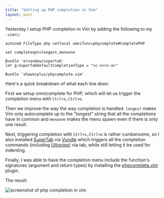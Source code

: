 ```yaml
---
title: "Setting up PHP completion in Vim"
layout: post
---
```


Yesterday I setup PHP completion in Vim by adding the following to my `.vimrc`:

```vim
autocmd FileType php setlocal omnifunc=phpcomplete#CompletePHP

set completeopt=longest,menuone

Bundle 'ervandew/supertab'
let g:SuperTabDefaultCompletionType = "<c-x><c-o>"

Bundle 'shawncplus/phpcomplete.vim'
```

Here's a quick breakdown of what each line does:

First we setup omnicomplete for PHP, which will let us trigger the completion
menu with `Ctrl+x,Ctrl+o`.

Then we improve the way the way completion is handled. `longest` makes Vim only
autocomplete up to the "longest" string that all the completions have in common
and `menuone` makes the menu spawn even if there is only one result.

Next, triggering completion with `Ctrl+x,Ctrl+o` is rather cumbersome, so
I also installed [SuperTab][1] via [Vundle][2] which triggers all the
completion commands (including [Ultisnips][3]) via tab, while still letting it
be used for indenting.

Finally, I was able to have the completion menu include the function's
signatures (argument and return types) by installing the [phpcomplete.vim][4]
plugin.

The result:

![screenshot of php completion in vim][screenshot]

[1]: https://github.com/ervandew/supertab
[2]: https://github.com/gmarik/vundle
[3]: https://github.com/SirVer/ultisnips
[4]: https://github.com/shawncplus/phpcomplete.vim
[screenshot]: /content/images/php-vim-completion-screenshot.png











